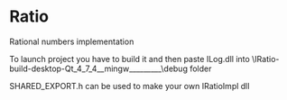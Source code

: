 # Ratio

Rational numbers implementation

To launch project you have to build it and then paste ILog.dll into \IRatio-build-desktop-Qt_4_7_4__mingw_________\debug folder

SHARED_EXPORT.h can be used to make your own IRatioImpl dll
